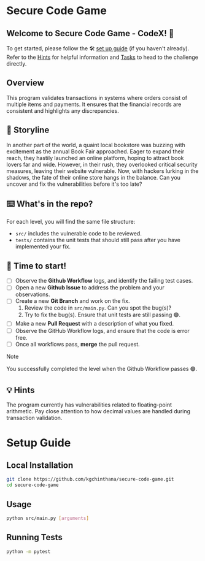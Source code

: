 # Secure Code Game
## Welcome to Secure Code Game - CodeX! 👋
To get started, please follow the 🛠️ [set up guide](#setup-guide) (if you haven't already).
Refer to the [Hints](#hints) for helpful information and [Tasks](#time-to-start) to head to the challenge directly.

## Overview
This program validates transactions in systems where orders consist of multiple items and payments. It ensures that the financial records are consistent and highlights any discrepancies.

## 📝 Storyline
In another part of the world, a quaint local bookstore was buzzing with excitement as the annual Book Fair approached. Eager to expand their reach, they hastily launched an online platform, hoping to attract book lovers far and wide. However, in their rush, they overlooked critical security measures, leaving their website vulnerable. Now, with hackers lurking in the shadows, the fate of their online store hangs in the balance. Can you uncover and fix the vulnerabilities before it's too late?

## ⌨️ What's in the repo?
For each level, you will find the same file structure:
- `src/` includes the vulnerable code to be reviewed.
- `tests/` contains the unit tests that should still pass after you have implemented your fix.

## 🚦 Time to start!
- [ ] Observe the **Github Workflow** logs, and identify the failing test cases.
- [ ] Open a new **Github Issue** to address the problem and your observations.
- [ ] Create a new **Git Branch** and work on the fix.
    1. Review the code in `src/main.py`. Can you spot the bug(s)?
    2. Try to fix the bug(s). Ensure that unit tests are still passing 🟢.
- [ ] Make a new **Pull Request** with a description of what you fixed.
- [ ] Observe the GitHub Workflow logs, and ensure that the code is error free.
- [ ] Once all workflows pass, **merge** the pull request.

> [!NOTE]
> You successfully completed the level when the Github Workflow passes 🟢.

## 💡 Hints
The program currently has vulnerabilities related to floating-point arithmetic. Pay close attention to how decimal values are handled during transaction validation.

<!-- Additional hints will be provided if needed -->

# Setup Guide
## Local Installation
```bash
git clone https://github.com/kgchinthana/secure-code-game.git
cd secure-code-game
```

## Usage
```bash
python src/main.py [arguments]
```

## Running Tests
```bash
python -m pytest
```
